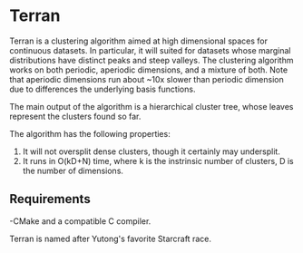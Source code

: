 <h1>Terran</h1>

Terran is a clustering algorithm aimed at high dimensional spaces for continuous datasets. In particular, it will suited for datasets whose marginal distributions have distinct peaks and steep valleys. The clustering algorithm works on both periodic, aperiodic dimensions, and a mixture of both. Note that aperiodic dimensions run about ~10x slower than periodic dimension due to differences the underlying basis functions. 

The main output of the algorithm is a hierarchical cluster tree, whose leaves represent the clusters found so far. 

The algorithm has the following properties:

1) It will not oversplit dense clusters, though it certainly may undersplit.  
2) It runs in O(kD+N) time, where k is the instrinsic number of clusters, D is the number of dimensions.  

<h2>Requirements</h2>

-CMake and a compatible C compiler.

Terran is named after Yutong's favorite Starcraft race.
